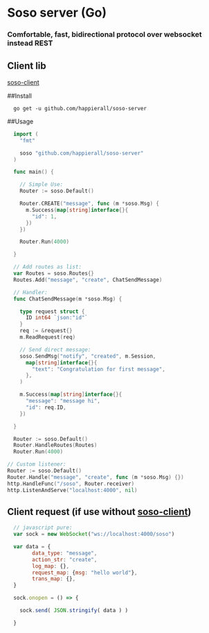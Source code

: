 # Soso server (Go)
### Comfortable, fast, bidirectional protocol over websocket instead REST

## Client lib
[soso-client](https://github.com/happierall/soso-client)

##Install
```
  go get -u github.com/happierall/soso-server
```

##Usage
```go
  import (
  	"fmt"

  	soso "github.com/happierall/soso-server"
  )

  func main() {

    // Simple Use:
    Router := soso.Default()

    Router.CREATE("message", func (m *soso.Msg) {
      m.Success(map[string]interface{}{
        "id": 1,
      })
    })

    Router.Run(4000)

  }
```

```go
  // Add routes as list:
  var Routes = soso.Routes{}
  Routes.Add("message", "create", ChatSendMessage)

  // Handler:
  func ChatSendMessage(m *soso.Msg) {

    type request struct {
      ID int64 `json:"id"`
    }
    req := &request{}
    m.ReadRequest(req)

    // Send direct message:
    soso.SendMsg("notify", "created", m.Session,
      map[string]interface{}{
        "text": "Congratulation for first message",
      },
    )

    m.Success(map[string]interface{}{
      "message": "message hi",
      "id": req.ID,
    })

  }

  Router := soso.Default()
  Router.HandleRoutes(Routes)
  Router.Run(4000)
```


```go
// Custom listener:
Router := soso.Default()
Router.Handle("message", "create", func (m *soso.Msg) {})
http.HandleFunc("/soso", Router.receiver)
http.ListenAndServe("localhost:4000", nil)
```

## Client request (if use without [soso-client](https://github.com/happierall/soso-client))
```javascript
  // javascript pure:
  var sock = new WebSocket("ws://localhost:4000/soso")

  var data = {
        data_type: "message",
        action_str: "create",
        log_map: {},
        request_map: {msg: "hello world"},
        trans_map: {},
  }

  sock.onopen = () => {

    sock.send( JSON.stringify( data ) )

  }
```
